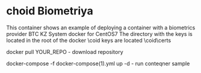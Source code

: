 # choid Biometriya
This container shows an example of deploying a container with a biometrics provider BTC KZ
System  docker for CentOS7
The directory with the keys is located in the root of the docker \coid keys are located \coid\certs

docker pull YOUR_REPO - download repository

docker-compose -f docker-compose(1).yml up -d   - run conteqner sample
